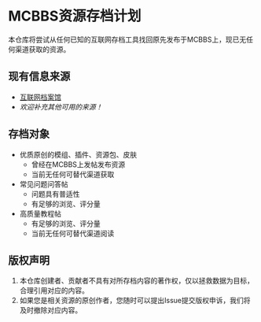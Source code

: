 # MCBBS资源存档计划
本仓库将尝试从任何已知的互联网存档工具找回原先发布于MCBBS上，现已无任何渠道获取的资源。

## 现有信息来源
- [互联网档案馆](https://web.archive.org/)
- *欢迎补充其他可用的来源！*

## 存档对象
- 优质原创的模组、插件、资源包、皮肤
  - 曾经在MCBBS上发帖发布资源
  - 当前无任何可替代渠道获取
- 常见问题问答帖
  - 问题具有普适性
  - 有足够的浏览、评分量
- 高质量教程帖
  - 有足够的浏览、评分量
  - 当前无任何可替代渠道阅读

## 版权声明
1. 本仓库创建者、贡献者不具有对所存档内容的著作权，仅以拯救数据为目标，合理引用对应的内容。
2. 如果您是相关资源的原创作者，您随时可以提出Issue提交版权申诉，我们将及时撤除对应内容。
